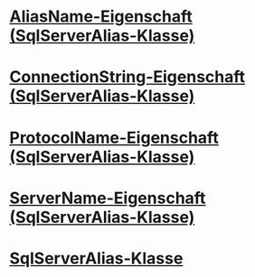 # [AliasName-Eigenschaft (SqlServerAlias-Klasse)](aliasname-property-sqlserveralias-class.md)
# [ConnectionString-Eigenschaft (SqlServerAlias-Klasse)](connectionstring-property-sqlserveralias-class.md)
# [ProtocolName-Eigenschaft (SqlServerAlias-Klasse)](protocolname-property-sqlserveralias-class.md)
# [ServerName-Eigenschaft (SqlServerAlias-Klasse)](servername-property-sqlserveralias-class.md)
# [SqlServerAlias-Klasse](sqlserveralias-class.md)
